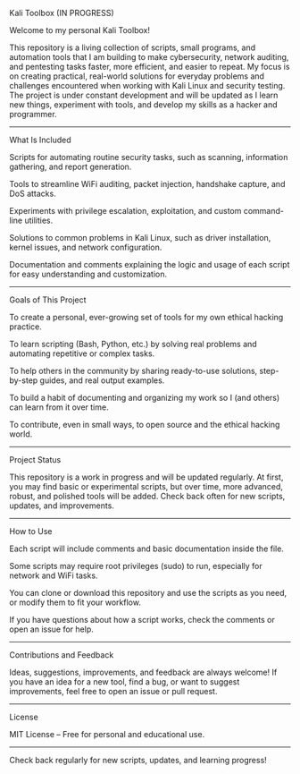 Kali Toolbox (IN PROGRESS)

Welcome to my personal Kali Toolbox!

This repository is a living collection of scripts, small programs, and automation tools that I am building to make cybersecurity, network auditing, and pentesting tasks faster, more efficient, and easier to repeat.
My focus is on creating practical, real-world solutions for everyday problems and challenges encountered when working with Kali Linux and security testing. The project is under constant development and will be updated as I learn new things, experiment with tools, and develop my skills as a hacker and programmer.


---

What Is Included

Scripts for automating routine security tasks, such as scanning, information gathering, and report generation.

Tools to streamline WiFi auditing, packet injection, handshake capture, and DoS attacks.

Experiments with privilege escalation, exploitation, and custom command-line utilities.

Solutions to common problems in Kali Linux, such as driver installation, kernel issues, and network configuration.

Documentation and comments explaining the logic and usage of each script for easy understanding and customization.



---

Goals of This Project

To create a personal, ever-growing set of tools for my own ethical hacking practice.

To learn scripting (Bash, Python, etc.) by solving real problems and automating repetitive or complex tasks.

To help others in the community by sharing ready-to-use solutions, step-by-step guides, and real output examples.

To build a habit of documenting and organizing my work so I (and others) can learn from it over time.

To contribute, even in small ways, to open source and the ethical hacking world.



---

Project Status

This repository is a work in progress and will be updated regularly.
At first, you may find basic or experimental scripts, but over time, more advanced, robust, and polished tools will be added. Check back often for new scripts, updates, and improvements.


---

How to Use

Each script will include comments and basic documentation inside the file.

Some scripts may require root privileges (sudo) to run, especially for network and WiFi tasks.

You can clone or download this repository and use the scripts as you need, or modify them to fit your workflow.

If you have questions about how a script works, check the comments or open an issue for help.



---

Contributions and Feedback

Ideas, suggestions, improvements, and feedback are always welcome!
If you have an idea for a new tool, find a bug, or want to suggest improvements, feel free to open an issue or pull request.


---

License

MIT License – Free for personal and educational use.


---

Check back regularly for new scripts, updates, and learning progress!
